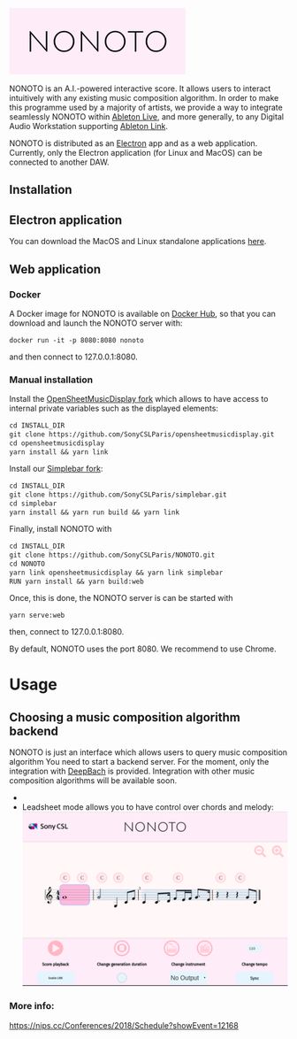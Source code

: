 ![alt text](nonoto_logo.png)

NONOTO is an A.I.-powered interactive score. It allows users to interact intuitively with any 
existing music composition algorithm. In order to make this programme used by a majority of 
artists, we 
provide a way to integrate seamlessly NONOTO within 
[Ableton Live](https://www.ableton.com/en/live/), and more generally, to any Digital Audio Workstation supporting 
[Ableton Link](https://www.ableton.com/en/link/).

NONOTO is distributed as an [Electron](https://electronjs.org/) app and as a web application. 
Currently, only the Electron application (for Linux and MacOS) can be connected to another DAW. 

## Installation

## Electron application
You can download the MacOS and Linux standalone applications 
[here](https://github.com/SonyCSLParis/NONOTO/releases).

 
## Web application
### Docker
A Docker image for NONOTO is available on [Docker Hub](https://hub.docker.com/), so that you can download and launch the 
NONOTO server with:
```
docker run -it -p 8080:8080 nonoto
```
and then connect to 127.0.0.1:8080.

### Manual installation
Install the [OpenSheetMusicDisplay fork](https://github.com/SonyCSLParis/opensheetmusicdisplay) 
which allows to have access to internal private variables such as the displayed elements: 
```
cd INSTALL_DIR
git clone https://github.com/SonyCSLParis/opensheetmusicdisplay.git
cd opensheetmusicdisplay
yarn install && yarn link
```

Install our [Simplebar fork](https://github.com/SonyCSLParis/simplebar):
```
cd INSTALL_DIR
git clone https://github.com/SonyCSLParis/simplebar.git
cd simplebar
yarn install && yarn run build && yarn link
```

Finally, install NONOTO with
```
cd INSTALL_DIR
git clone https://github.com/SonyCSLParis/NONOTO.git
cd NONOTO
yarn link opensheetmusicdisplay && yarn link simplebar
RUN yarn install && yarn build:web
```

Once, this is done, the NONOTO server is can be started with
```
yarn serve:web
```
then, connect to 127.0.0.1:8080.

By default, NONOTO uses the port 8080. We recommend to use Chrome.

# Usage
## Choosing a music composition algorithm backend

NONOTO is just an interface which allows users to query music composition algorithm 
You need to start a backend server. For the moment, only the integration with 
[DeepBach](https://github.com/Ghadjeres/DeepBach) is provided.
Integration with other music composition algorithms will be available soon.

- 
-  Leadsheet mode allows you to have control over chords and melody:
![](nonoto_interface.png)



### More info:
https://nips.cc/Conferences/2018/Schedule?showEvent=12168